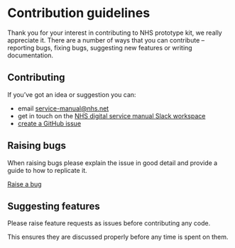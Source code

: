 # Contribution guidelines

Thank you for your interest in contributing to NHS prototype kit, we really appreciate it. There are a number of ways that you can contribute – reporting bugs, fixing bugs, suggesting new features or writing documentation.

## Contributing

If you’ve got an idea or suggestion you can:

- email [service-manual@nhs.net](mailto:service-manual@nhs.net)
- get in touch on the [NHS digital service manual Slack workspace](https://nhs-service-manual.slack.com/messages/CFYL2GDGW)
- [create a GitHub issue](https://github.com/nhsuk/nhsuk-prototype-kit-package/issues/new)

## Raising bugs

When raising bugs please explain the issue in good detail and provide a guide to how to replicate it.

[Raise a bug](https://github.com/nhsuk/nhsuk-prototype-kit-package/issues/new?template=BUG_REPORT.md)

## Suggesting features

Please raise feature requests as issues before contributing any code.

This ensures they are discussed properly before any time is spent on them.
